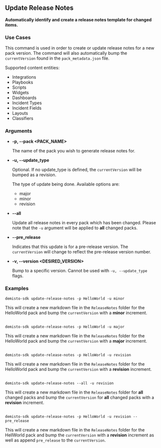 ## Update Release Notes

**Automatically identify and create a release notes template for changed items.**

### Use Cases
This command is used in order to create or update release notes for a new pack version. The command will also automatically bump the `currentVersion` found in the `pack_metadata.json` file.

Supported content entities:
- Integrations
- Playbooks
- Scripts
- Widgets
- Dashboards
- Incident Types
- Incident Fields
- Layouts
- Classifiers

### Arguments
* **-p, --pack <PACK_NAME>**

    The name of the pack you wish to generate release notes for.

* **-u, --update_type**

    Optional. If no update_type is defined, the `currentVersion` will be bumped as a revision.

    The type of update being done. Available options are:
    - major
    - minor
    - revision

* **--all**

    Update all release notes in every pack which has been changed. Please note that the `-u` argument will be applied to **all** changed packs.

* **--pre_release**

    Indicates that this update is for a pre-release version. The `currentVersion` will change to reflect the pre-release version number.
    
* **-v, --version <DESIRED_VERSION>**
    
    Bump to a specific version. Cannot be used with `-u, --update_type` flags.

### Examples
```
demisto-sdk update-release-notes -p HelloWorld -u minor
```
This will create a new markdown file in the `ReleaseNotes` folder for the HelloWorld pack and bump the `currentVersion` with a **minor** increment.
<br/><br/>
```
demisto-sdk update-release-notes -p HelloWorld -u major
```
This will create a new markdown file in the `ReleaseNotes` folder for the HelloWorld pack and bump the `currentVersion` with a **major** increment.
<br/><br/>
```
demisto-sdk update-release-notes -p HelloWorld -u revision
```
This will create a new markdown file in the `ReleaseNotes` folder for the HelloWorld pack and bump the `currentVersion` with a **revision** increment.
<br/><br/>
```
demisto-sdk update-release-notes --all -u revision
```
This will create a new markdown file in the `ReleaseNotes` folder for **all** changed packs and bump the `currentVersion` for **all** changed packs with a **revision** increment.
<br/><br/>

```
demisto-sdk update-release-notes -p HelloWorld -u revision --pre_release
```
This will create a new markdown file in the `ReleaseNotes` folder for the HellWorld pack and bump the `currentVersion` with a **revision** increment as well as append `pre_release` to the `currentVersion`.
